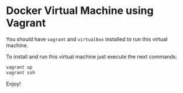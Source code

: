 # Docker Virtual Machine using Vagrant

You should have `vagrant` and `virtualbox` installed to run this virtual machine.

To install and run this virtual machine just execute the next commands:

```bash
vagrant up
vagrant ssh
```

Enjoy!


